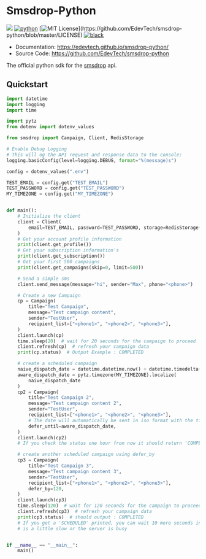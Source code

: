 # Smsdrop-Python

[![](https://img.shields.io/pypi/v/smsdrop-python.svg)](https://pypi.python.org/pypi/smsdrop-python)
[![python](https://img.shields.io/pypi/pyversions/smsdrop-python)](https://github.com/EdevTech/smsdrop-python)
[![MIT License](https://img.shields.io/apm/l/atomic-design-ui.svg?)](https://github.com/EdevTech/smsdrop-python/blob/master/LICENSE)
[![black](https://img.shields.io/badge/code%20style-black-000000.svg)](https://github.com/psf/black)


- Documentation: <a href="https://edevtech.github.io/smsdrop-python/" target="_blank">https://edevtech.github.io/smsdrop-python/</a>
- Source Code: <a href="https://github.com/EdevTech/smsdrop-python" target="_blank">https://github.com/EdevTech/smsdrop-python</a>

The official python sdk for the [smsdrop](https://smsdrop.net) api.

## Quickstart

```python
import datetime
import logging
import time

import pytz
from dotenv import dotenv_values

from smsdrop import Campaign, Client, RedisStorage

# Enable Debug Logging
# This will og the API request and response data to the console:
logging.basicConfig(level=logging.DEBUG, format="%(message)s")

config = dotenv_values(".env")

TEST_EMAIL = config.get("TEST_EMAIL")
TEST_PASSWORD = config.get("TEST_PASSWORD")
MY_TIMEZONE = config.get("MY_TIMEZONE")


def main():
    # Initialize the client
    client = Client(
        email=TEST_EMAIL, password=TEST_PASSWORD, storage=RedisStorage()
    )
    # Get your account profile information
    print(client.get_profile())
    # Get your subscription information's
    print(client.get_subscription())
    # Get your first 500 campaigns
    print(client.get_campaigns(skip=0, limit=500))

    # Send a simple sms
    client.send_message(message="hi", sender="Max", phone="<phone>")

    # Create a new Campaign
    cp = Campaign(
        title="Test Campaign",
        message="Test campaign content",
        sender="TestUser",
        recipient_list=["<phone1>", "<phone2>", "<phone3>"],
    )
    client.launch(cp)
    time.sleep(20)  # wait for 20 seconds for the campaign to proceed
    client.refresh(cp)  # refresh your campaign data
    print(cp.status)  # Output Example : COMPLETED

    # create a scheduled campaign
    naive_dispatch_date = datetime.datetime.now() + datetime.timedelta(hours=1)
    aware_dispatch_date = pytz.timezone(MY_TIMEZONE).localize(
        naive_dispatch_date
    )
    cp2 = Campaign(
        title="Test Campaign 2",
        message="Test campaign content 2",
        sender="TestUser",
        recipient_list=["<phone1>", "<phone2>", "<phone3>"],
        # The date will automatically be sent in iso format with the timezone data
        defer_until=aware_dispatch_date,
    )
    client.launch(cp2)
    # If you check the status one hour from now it should return 'COMPLETED'

    # create another scheduled campaign using defer_by
    cp3 = Campaign(
        title="Test Campaign 3",
        message="Test campaign content 3",
        sender="TestUser",
        recipient_list=["<phone1>", "<phone2>", "<phone3>"],
        defer_by=120,
    )
    client.launch(cp3)
    time.sleep(120)  # wait for 120 seconds for the campaign to proceed
    client.refresh(cp3)  # refresh your campaign data
    print(cp3.status)  # should output : COMPLETED
    # If you get a 'SCHEDULED' printed, you can wait 10 more seconds in case the network
    # is a little slow or the server is busy


if __name__ == "__main__":
    main()
```
